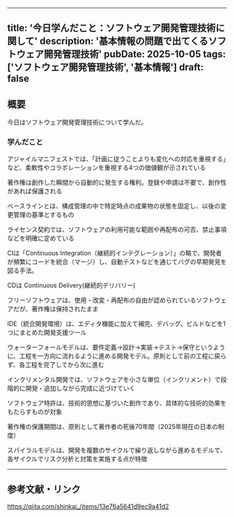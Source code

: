 
---
title: '今日学んだこと：ソフトウェア開発管理技術に関して'
description: '基本情報の問題で出てくるソフトウェア開発管理技術'
pubDate: 2025-10-05
tags: ['ソフトウェア開発管理技術', '基本情報']
draft: false
---

## 概要

今日はソフトウェア開発管理技術について学んだ。

### 学んだこと

アジャイルマニフェストでは、「計画に従うことよりも変化への対応を重視する」など、柔軟性やコラボレーションを重視する4つの価値観が示されている

著作権は創作した瞬間から自動的に発生する権利。登録や申請は不要で、創作性があれば保護される

ベースラインとは、構成管理の中で特定時点の成果物の状態を固定し、以後の変更管理の基準とするもの

ライセンス契約では、ソフトウェアの利用可能な範囲や再配布の可否、禁止事項などを明確に定めている

CIは「Continuous Integration（継続的インテグレーション）」の略で、開発者が頻繁にコードを統合（マージ）し、自動テストなどを通じてバグの早期発見を図る手法。

CDは Continuous Delivery(継続的デリバリー)

フリーソフトウェアは、使用・改変・再配布の自由が認められているソフトウェアだが、著作権は保持されたまま

IDE（統合開発環境）は、エディタ機能に加えて補完、デバッグ、ビルドなどを1つにまとめた開発支援ツール

ウォーターフォールモデルは、要件定義→設計→実装→テスト→保守というように、工程を一方向に流れるように進める開発モデル。原則として前の工程に戻らず、各工程を完了してから次に進む

インクリメンタル開発では、ソフトウェアを小さな単位（インクリメント）で段階的に開発・追加しながら完成に近づけていく

ソフトウェア特許は、技術的思想に基づいた創作であり、具体的な技術的効果をもたらすものが対象

著作権の保護期間は、原則として著作者の死後70年間（2025年現在の日本の制度）

スパイラルモデルは、開発を複数のサイクルで繰り返しながら進めるモデルで、各サイクルでリスク分析と対策を実施する点が特徴

---

## 参考文献・リンク

https://qiita.com/shinkai_/items/13e76a5641d9ec9a41d2


